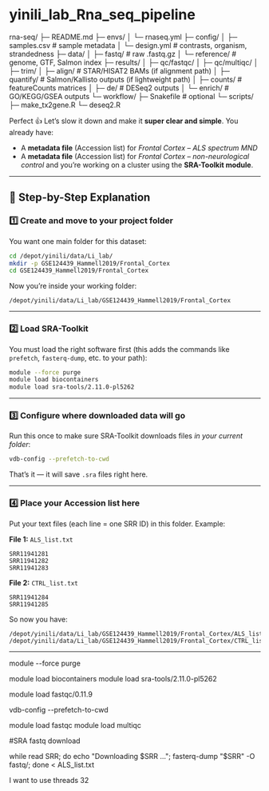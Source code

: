 # yinili_lab_Rna_seq_pipeline

rna-seq/
├─ README.md
├─ envs/
│  └─ rnaseq.yml
├─ config/
│  ├─ samples.csv            # sample metadata
│  └─ design.yml             # contrasts, organism, strandedness
├─ data/
│  ├─ fastq/                 # raw .fastq.gz
│  └─ reference/             # genome, GTF, Salmon index
├─ results/
│  ├─ qc/fastqc/
│  ├─ qc/multiqc/
│  ├─ trim/
│  ├─ align/                 # STAR/HISAT2 BAMs (if alignment path)
│  ├─ quantify/              # Salmon/Kallisto outputs (if lightweight path)
│  ├─ counts/                # featureCounts matrices
│  ├─ de/                    # DESeq2 outputs
│  └─ enrich/                # GO/KEGG/GSEA outputs
└─ workflow/
   ├─ Snakefile              # optional
   └─ scripts/
      ├─ make_tx2gene.R
      └─ deseq2.R




Perfect 👍 Let’s slow it down and make it **super clear and simple**.
You already have:

* A **metadata file** (Accession list) for *Frontal Cortex – ALS spectrum MND*
* A **metadata file** (Accession list) for *Frontal Cortex – non-neurological control*
  and you’re working on a cluster using the **SRA-Toolkit module**.

---

## 🧩 Step-by-Step Explanation

### 1️⃣ Create and move to your project folder

You want one main folder for this dataset:

```bash
cd /depot/yinili/data/Li_lab/
mkdir -p GSE124439_Hammell2019/Frontal_Cortex
cd GSE124439_Hammell2019/Frontal_Cortex
```

Now you’re inside your working folder:

```
/depot/yinili/data/Li_lab/GSE124439_Hammell2019/Frontal_Cortex
```

---

### 2️⃣ Load SRA-Toolkit

You must load the right software first (this adds the commands like `prefetch`, `fasterq-dump`, etc. to your path):

```bash
module --force purge
module load biocontainers
module load sra-tools/2.11.0-pl5262
```

---

### 3️⃣ Configure where downloaded data will go

Run this once to make sure SRA-Toolkit downloads files *in your current folder*:

```bash
vdb-config --prefetch-to-cwd
```

That’s it — it will save `.sra` files right here.

---

### 4️⃣ Place your Accession list here

Put your text files (each line = one SRR ID) in this folder.
Example:

**File 1:** `ALS_list.txt`

```
SRR11941281
SRR11941282
SRR11941283
```

**File 2:** `CTRL_list.txt`

```
SRR11941284
SRR11941285
```

So now you have:

```
/depot/yinili/data/Li_lab/GSE124439_Hammell2019/Frontal_Cortex/ALS_list.txt
/depot/yinili/data/Li_lab/GSE124439_Hammell2019/Frontal_Cortex/CTRL_list.txt
```

---










module --force purge

module load biocontainers
module load sra-tools/2.11.0-pl5262

module load fastqc/0.11.9

vdb-config --prefetch-to-cwd

module load fastqc
module load multiqc






#SRA fastq download

while read SRR; do echo "Downloading $SRR ..."; fasterq-dump "$SRR" -O fastq/; done < ALS_list.txt

I want to use threads 32

